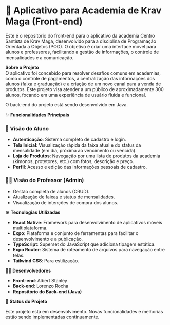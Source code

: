 # 🥋 Aplicativo para Academia de Krav Maga (Front-end)

Este é o repositório do front-end para o aplicativo da academia Centro Santista de Krav Maga, desenvolvido para a disciplina de Programação Orientada a Objetos (POO). O objetivo é criar uma interface móvel para alunos e professores, facilitando a gestão de informações, o controle de mensalidades e a comunicação.

**Sobre o Projeto**  
O aplicativo foi concebido para resolver desafios comuns em academias, como o controle de pagamentos, a centralização das informações dos alunos (faixa e graduação) e a criação de um novo canal para a venda de produtos. Este projeto visa atender a um público de aproximadamente 300 alunos, focando em uma experiência de usuário fluida e funcional.

O back-end do projeto está sendo desenvolvido em Java.

✨ **Funcionalidades Principais**

### 👤 Visão do Aluno
- **Autenticação**: Sistema completo de cadastro e login.
- **Tela Inicial**: Visualização rápida da faixa atual e do status da mensalidade (em dia, próxima ao vencimento ou vencida).
- **Loja de Produtos**: Navegação por uma lista de produtos da academia (kimonos, protetores, etc.) com fotos, descrição e preço.
- **Perfil**: Acesso e edição das informações pessoais de cadastro.

### 🧑‍🏫 Visão do Professor (Admin)
- Gestão completa de alunos (CRUD).
- Atualização de faixas e status de mensalidades.
- Visualização de intenções de compra dos alunos.

⚙️ **Tecnologias Utilizadas**
- **React Native**: Framework para desenvolvimento de aplicativos móveis multiplataforma.
- **Expo**: Plataforma e conjunto de ferramentas para facilitar o desenvolvimento e a publicação.
- **TypeScript**: Superset do JavaScript que adiciona tipagem estática.
- **Expo Router**: Sistema de roteamento de arquivos para navegação entre telas.
- **Tailwind CSS**: Para estilização.

👨‍💻 **Desenvolvedores**
- **Front-end**: Albert Stanley  
- **Back-end**: Lorenzo Rocha  
- **Repositório do Back-end (Java)**

🚧 **Status do Projeto**

Este projeto está em desenvolvimento. Novas funcionalidades e melhorias estão sendo implementadas continuamente.
